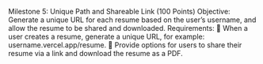 Milestone 5: Unique Path and Shareable Link (100 Points) 
Objective: 
Generate a unique URL for each resume based on the user’s username, and allow the resume to be 
shared and downloaded. 
Requirements: 
 When a user creates a resume, generate a unique URL, for example: 
username.vercel.app/resume. 
 Provide options for users to share their resume via a link and download the resume as a 
PDF.

